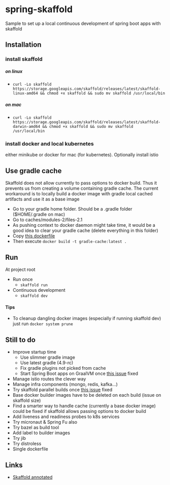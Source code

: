 # spring-skaffold
Sample to set up a local continuous development of spring boot apps with skaffold
## Installation
### install skaffold
##### on linux
* ```curl -Lo skaffold https://storage.googleapis.com/skaffold/releases/latest/skaffold-linux-amd64 && chmod +x skaffold && sudo mv skaffold /usr/local/bin```
##### on mac
* ```curl -Lo skaffold https://storage.googleapis.com/skaffold/releases/latest/skaffold-darwin-amd64 && chmod +x skaffold && sudo mv skaffold /usr/local/bin```
### install docker and local kubernetes
either minikube or docker for mac (for kubernetes). Optionally install istio
## Use gradle cache
Skaffold does not allow currently to pass options to docker build. Thus it prevents us from creating a volume containing gradle cache.
The current workaround is to locally build a docker image with gradle local cached artifacts and use it as a base image
  
* Go to your gradle home folder. Should be a .gradle folder ($HOME/.gradle on mac)  
* Go to caches/modules-2/files-2.1  
* As pushing context to docker daemon might take time, it would be a good idea to clear your gradle cache (delete everything in this folder)  
* Copy [this dockerfile](dockerfiles/Dockerfile-gradle-cache)
* Then execute ```docker build -t gradle-cache:latest .```  
## Run
At project root
* Run once
    * ```skaffold run```
* Continuous development
    * ```skaffold dev```
#### Tips
* To cleanup dangling docker images (especially if running skaffold dev) just run ```docker system prune```
## Still to do
* Improve startup time
    * Use slimmer gradle image
    * Use latest gradle (4.9-rc)
    * Fix gradle plugins not picked from cache
    * Start Spring Boot apps on GraalVM once [this issue](https://jira.spring.io/browse/SPR-16991) fixed
* Manage istio routes the clever way
* Manage infra components (mongo, redis, kafka...)
* Try skaffold parallel builds once [this issue](https://github.com/GoogleContainerTools/skaffold/issues/248) fixed 
* Base docker builder images have to be deleted on each build (issue on skaffold size)
* Find a smarter way to handle cache (currently a base docker image) could be fixed if skaffold allows passing options to docker build
* Add liveness and readiness probes to k8s services
* Try micronaut & Spring Fu also
* Try bazel as build tool
* Add label to builder images
* Try jib
* Try distroless
* Single dockerfile
## Links
* [Skaffold annotated](https://github.com/GoogleContainerTools/skaffold/blob/master/examples/annotated-skaffold.yaml)